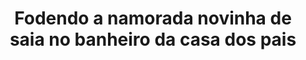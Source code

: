 ---
layout: post
title: Fodendo a namorada novinha de saia no banheiro da casa dos pais
thumb: fodendo-a-namorada-novinha-de-saia-no-banheiro-da-casa-dos-pais
duration: "06:21"
permalink: /:title
video: https://www.xvideos.com/embedframe/30494371
categories: teen, gostosa, safada, tarada, namorada, novinha, banheiro, excitada, 2017
---